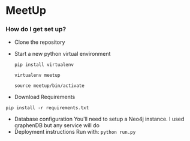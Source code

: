 # MeetUp #

### How do I get set up? ###

* Clone the repository
* Start a new python virtual environment

  ```pip install virtualenv```
  
  ```virtualenv meetup```
  
  ```source meetup/bin/activate```
  
* Download Requirements

```pip install -r requirements.txt```
* Database configuration
You'll need to setup a Neo4j instance. I used graphenDB but any service will do
* Deployment instructions
Run with: ```python run.py```
